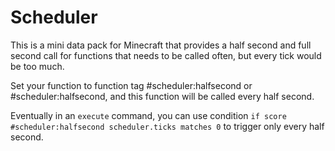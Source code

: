 # Scheduler

This is a mini data pack for Minecraft that provides a half second and
full second call for functions that needs to be called often, but
every tick would be too much.

Set your function to function tag #scheduler:halfsecond or
#scheduler:halfsecond, and this function will be called every half
second.

Eventually in an `execute` command, you can use condition `if score
#scheduler:halfsecond scheduler.ticks matches 0` to trigger only every
half second.
